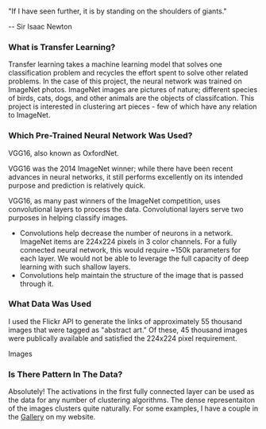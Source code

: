 ###   
"If I have seen further, it is by standing on the shoulders of giants."  

-- Sir Isaac Newton

### What is Transfer Learning?

Transfer learning takes a machine learning model that solves one classification problem and recycles the effort spent to solve other related problems. In the case of this project, the neural network was trained on ImageNet photos. ImageNet images are pictures of nature; different species of birds, cats, dogs, and other animals are the objects of classifcation. This project is interested in clustering art pieces - few of which have any relation to ImageNet.

### Which Pre-Trained Neural Network Was Used?

VGG16, also known as OxfordNet.

VGG16 was the 2014 ImageNet winner; while there have been recent advances in neural networks, it still performs excellently on its intended purpose and prediction is relatively quick.

VGG16, as many past winners of the ImageNet competition, uses convolutional layers to process the data. Convolutional layers serve two purposes in helping classify images.  

*   Convolutions help decrease the number of neurons in a network. ImageNet items are 224x224 pixels in 3 color channels. For a fully connected neural network, this would require ~150k parameters for each layer. We would not be able to leverage the full capacity of deep learning with such shallow layers.
*   Convolutions help maintain the structure of the image that is passed through it.


### What Data Was Used

I used the Flickr API to generate the links of approximately 55 thousand images that were tagged as "abstract art." Of these, 45 thousand images were publically available and satisfied the 224x224 pixel requirement.

Images

### Is There Pattern In The Data?

Absolutely! The activations in the first fully connected layer can be used as the data for any number of clustering algorithms. The dense representaiton of the images clusters quite naturally. For some examples, I have a couple in the [Gallery](www.match-terpiece.com/gallery) on my website.
